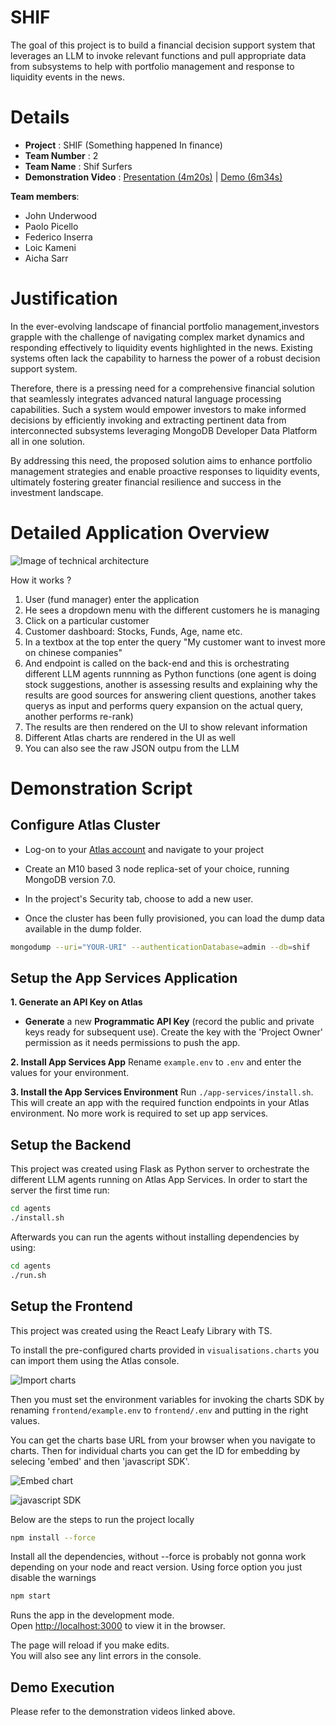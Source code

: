 # SHIF
The goal of this project is to build a financial decision support system that leverages an LLM to invoke relevant functions and pull appropriate data from subsystems to help with portfolio management and response to liquidity events in the news.

# Details

- **Project** : SHIF (Something happened In finance)
- **Team Number** : 2
- **Team Name** : Shif Surfers
- **Demonstration Video** : [Presentation (4m20s)](https://youtu.be/a6uoUfoZuhM) | [Demo (6m34s)](https://youtu.be/JlPs1-LmRMg)

**Team members**:
- John Underwood
- Paolo Picello
- Federico Inserra
- Loic Kameni
- Aicha Sarr

# Justification

In the ever-evolving landscape of financial portfolio management,investors grapple with the challenge of navigating complex market dynamics and responding effectively to liquidity events highlighted in the news. Existing systems often lack the capability to harness the power of a robust decision support system.

Therefore, there is a pressing need for a comprehensive financial solution that seamlessly integrates advanced natural language processing capabilities. Such a system would empower investors to make informed decisions by efficiently invoking and extracting pertinent data from interconnected subsystems leveraging MongoDB Developer Data Platform all in one solution.

By addressing this need, the proposed solution aims to enhance portfolio management strategies and enable proactive responses to liquidity events, ultimately fostering greater financial resilience and success in the investment landscape.


# Detailed Application Overview

![Image of technical architecture](https://github.com/federicoInserra/SHIF/blob/main/images/architecture.png)

How it works ?

1. User (fund manager) enter the application
2. He sees a dropdown menu with the different customers he is managing
3. Click on a particular customer
4. Customer dashboard: Stocks, Funds, Age, name etc.
5. In a textbox at the top enter the query "My customer want to invest more on chinese companies"
6. And endpoint is called on the back-end and this is orchestrating different LLM agents runnning as Python functions (one agent is doing stock suggestions, another is assessing results and explaining why the results are good sources for answering client questions, another takes querys as input and performs query expansion on the actual query, another performs re-rank)
6. The results are then rendered on the UI to show relevant information
7. Different Atlas charts are rendered in the UI as well
8. You can also see the raw JSON outpu from the LLM

# Demonstration Script

## Configure Atlas Cluster

* Log-on to your [Atlas account](http://cloud.mongodb.com/) and navigate to your project

* Create an M10 based 3 node replica-set of your choice, running MongoDB version 7.0.

* In the project's Security tab, choose to add a new user.

* Once the cluster has been fully provisioned, you can load the dump data available in the dump folder.

```bash
mongodump --uri="YOUR-URI" --authenticationDatabase=admin --db=shif
```

## Setup the App Services Application

__1. Generate an API Key on Atlas__

* __Generate__ a new __Programmatic API Key__ (record the public and private keys ready for subsequent use). Create the key with the 'Project Owner' permission as it needs permissions to push the app.

__2. Install App Services App__
Rename `example.env` to `.env` and enter the values for your environment.

__3. Install the App Services Environment__
Run `./app-services/install.sh`.
This will create an app with the required function endpoints in your Atlas environment. No more work is required to set up app services.


## Setup the Backend

This project was created using Flask as Python server to orchestrate the different LLM agents running on Atlas App Services.
In order to start the server the first time run:

```bash
cd agents
./install.sh
```
Afterwards you can run the agents without installing dependencies by using:
```bash
cd agents
./run.sh
```

## Setup the Frontend

This project was created using the React Leafy Library with TS.

To install the pre-configured charts provided in `visualisations.charts` you can import them using the Atlas console.

![Import charts](https://github.com/federicoInserra/SHIF/blob/main/images/charts_import.png)

Then you must set the environment variables for invoking the charts SDK by renaming `frontend/example.env` to `frontend/.env` and putting in the right values.

You can get the charts base URL from your browser when you navigate to charts. Then for individual charts you can get the ID for embedding by selecing 'embed' and then 'javascript SDK'.

![Embed chart](https://github.com/federicoInserra/SHIF/blob/main/images/charts_embed.png)

![javascript SDK](https://github.com/federicoInserra/SHIF/blob/main/images/charts_get_id.png)

Below are the steps to run the project locally

```bash
npm install --force
```

Install all the dependencies, without --force is probably not gonna work depending on your node and react version. Using force option you just disable the warnings

```bash
npm start
```

Runs the app in the development mode.\
Open [http://localhost:3000](http://localhost:3000) to view it in the browser.

The page will reload if you make edits.\
You will also see any lint errors in the console.


## Demo Execution

Please refer to the demonstration videos linked above.
